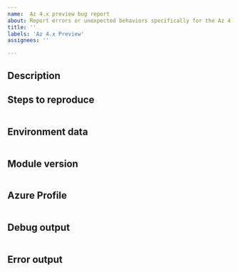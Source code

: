 ```yaml
---
name:  Az 4.x preview bug report 
about: Report errors or unexpected behaviors specifically for the Az 4.0  module in preview
title: ''
labels: 'Az 4.x Preview'
assignees: ''

---
```


<!--

- This issue is specifically for reporting issues related to the preview versions of the Az 4.0 PowerShell module
- Please search the existing issues to see if there has been a similar issue filed
- For issue related to importing a module, please refer to our troubleshooting guide:
    - https://github.com/Azure/azure-powershell/blob/master/documentation/troubleshoot-module-load.md

-->

## Description



## Steps to reproduce

```powershell

```

## Environment data

<!-- Please run $PSVersionTable and paste the output in the below code block -->

```

```

## Module version

<!-- Please run (Get-Module  -ListAvailable) and paste the output in the below code block -->

```powershell

```

## Azure Profile

<!-- Please indicate the selected Azure profile, if any -->

```powershell

```

## Debug output

<!-- Set $DebugPreference='Continue' before running the repro and paste the resulting debug stream in the below code block -->

```

```

## Error output

<!-- Please run Resolve-AzError and paste the output in the below code block -->

```

```
